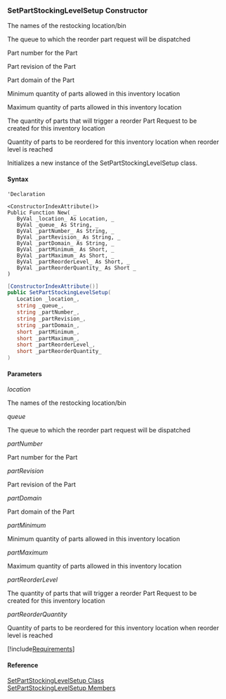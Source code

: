 ﻿### SetPartStockingLevelSetup Constructor

The names of the restocking location/bin

The queue to which the reorder part request will be dispatched

Part number for the Part

Part revision of the Part

Part domain of the Part

Minimum quantity of parts allowed in this inventory location

Maximum quantity of parts allowed in this inventory location

The quantity of parts that will trigger a reorder Part Request to be created for this inventory location

Quantity of parts to be reordered for this inventory location when reorder level is reached

Initializes a new instance of the SetPartStockingLevelSetup class.

#### Syntax

```vbnet
'Declaration

<ConstructorIndexAttribute()>
Public Function New( _
   ByVal _location_ As Location, _
   ByVal _queue_ As String, _
   ByVal _partNumber_ As String, _
   ByVal _partRevision_ As String, _
   ByVal _partDomain_ As String, _
   ByVal _partMinimum_ As Short, _
   ByVal _partMaximum_ As Short, _
   ByVal _partReorderLevel_ As Short, _
   ByVal _partReorderQuantity_ As Short _
)
```

```csharp
[ConstructorIndexAttribute()]
public SetPartStockingLevelSetup( 
   Location _location_,
   string _queue_,
   string _partNumber_,
   string _partRevision_,
   string _partDomain_,
   short _partMinimum_,
   short _partMaximum_,
   short _partReorderLevel_,
   short _partReorderQuantity_
)
```

#### Parameters

_location_

The names of the restocking location/bin

_queue_

The queue to which the reorder part request will be dispatched

_partNumber_

Part number for the Part

_partRevision_

Part revision of the Part

_partDomain_

Part domain of the Part

_partMinimum_

Minimum quantity of parts allowed in this inventory location

_partMaximum_

Maximum quantity of parts allowed in this inventory location

_partReorderLevel_

The quantity of parts that will trigger a reorder Part Request to be created for this inventory location

_partReorderQuantity_

Quantity of parts to be reordered for this inventory location when reorder level is reached

[!include[Requirements](../partials/requirements.md)]

#### Reference

[SetPartStockingLevelSetup Class](FChoice.Toolkits.Clarify~FChoice.Toolkits.Clarify.Logistics.SetPartStockingLevelSetup.md)  
[SetPartStockingLevelSetup Members](FChoice.Toolkits.Clarify~FChoice.Toolkits.Clarify.Logistics.SetPartStockingLevelSetup_members.md)